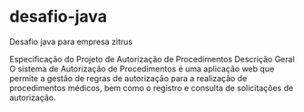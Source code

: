 # desafio-java
Desafio java para empresa zitrus

Especificação do Projeto de Autorização de Procedimentos
Descrição Geral
O sistema de Autorização de Procedimentos é uma aplicação web que permite a gestão de regras de autorização para a realização de procedimentos médicos, bem como o registro e consulta de solicitações de autorização.
